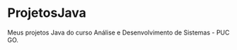 ProjetosJava
============

Meus projetos Java do curso Análise e Desenvolvimento de Sistemas - PUC GO.
